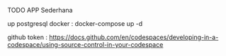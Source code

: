 TODO APP Sederhana

up postgresql docker :
docker-compose up -d

github token :
https://docs.github.com/en/codespaces/developing-in-a-codespace/using-source-control-in-your-codespace
